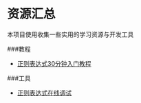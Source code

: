 # 资源汇总
本项目使用收集一些实用的学习资源与开发工具

###教程
<ul>
  <li>
    <a href="http://deerchao.net/tutorials/regex/regex.htm">正则表达式30分钟入门教程</a>
  </li>
</ul>

###工具
<ul>
  <li>
    <a href="http://refiddle.com/">正则表达式在线调试</a>
  </li>
</ul>
